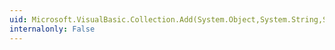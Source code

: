 ```yaml
---
uid: Microsoft.VisualBasic.Collection.Add(System.Object,System.String,System.Object,System.Object)
internalonly: False
---
```

